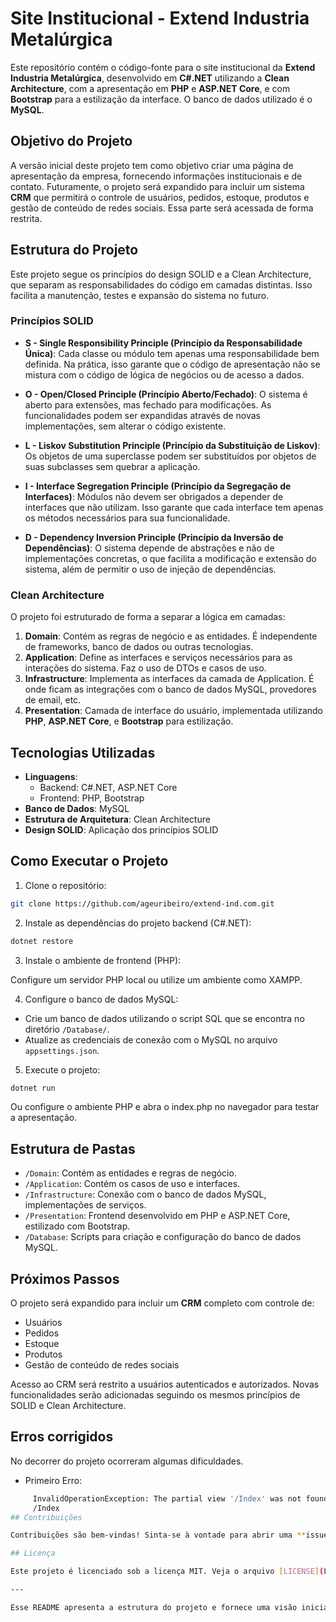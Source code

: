 # Site Institucional - Extend Industria Metalúrgica

Este repositório contém o código-fonte para o site institucional da **Extend Industria Metalúrgica**, desenvolvido em **C#.NET** utilizando a **Clean Architecture**, com a apresentação em **PHP** e **ASP.NET Core**, e com **Bootstrap** para a estilização da interface. O banco de dados utilizado é o **MySQL**.

## Objetivo do Projeto

A versão inicial deste projeto tem como objetivo criar uma página de apresentação da empresa, fornecendo informações institucionais e de contato. Futuramente, o projeto será expandido para incluir um sistema **CRM** que permitirá o controle de usuários, pedidos, estoque, produtos e gestão de conteúdo de redes sociais. Essa parte será acessada de forma restrita.

## Estrutura do Projeto

Este projeto segue os princípios do design SOLID e a Clean Architecture, que separam as responsabilidades do código em camadas distintas. Isso facilita a manutenção, testes e expansão do sistema no futuro.

### Princípios SOLID

- **S - Single Responsibility Principle (Princípio da Responsabilidade Única)**: Cada classe ou módulo tem apenas uma responsabilidade bem definida. Na prática, isso garante que o código de apresentação não se mistura com o código de lógica de negócios ou de acesso a dados.

- **O - Open/Closed Principle (Princípio Aberto/Fechado)**: O sistema é aberto para extensões, mas fechado para modificações. As funcionalidades podem ser expandidas através de novas implementações, sem alterar o código existente.

- **L - Liskov Substitution Principle (Princípio da Substituição de Liskov)**: Os objetos de uma superclasse podem ser substituídos por objetos de suas subclasses sem quebrar a aplicação.

- **I - Interface Segregation Principle (Princípio da Segregação de Interfaces)**: Módulos não devem ser obrigados a depender de interfaces que não utilizam. Isso garante que cada interface tem apenas os métodos necessários para sua funcionalidade.

- **D - Dependency Inversion Principle (Princípio da Inversão de Dependências)**: O sistema depende de abstrações e não de implementações concretas, o que facilita a modificação e extensão do sistema, além de permitir o uso de injeção de dependências.

### Clean Architecture

O projeto foi estruturado de forma a separar a lógica em camadas:

1. **Domain**: Contém as regras de negócio e as entidades. É independente de frameworks, banco de dados ou outras tecnologias.
2. **Application**: Define as interfaces e serviços necessários para as interações do sistema. Faz o uso de DTOs e casos de uso.
3. **Infrastructure**: Implementa as interfaces da camada de Application. É onde ficam as integrações com o banco de dados MySQL, provedores de email, etc.
4. **Presentation**: Camada de interface do usuário, implementada utilizando **PHP**, **ASP.NET Core**, e **Bootstrap** para estilização.

## Tecnologias Utilizadas

- **Linguagens**: 
  - Backend: C#.NET, ASP.NET Core
  - Frontend: PHP, Bootstrap
- **Banco de Dados**: MySQL
- **Estrutura de Arquitetura**: Clean Architecture
- **Design SOLID**: Aplicação dos princípios SOLID

## Como Executar o Projeto

1. Clone o repositório:

```bash
git clone https://github.com/ageuribeiro/extend-ind.com.git
```

2. Instale as dependências do projeto backend (C#.NET):

```bash
dotnet restore
```

3. Instale o ambiente de frontend (PHP):

Configure um servidor PHP local ou utilize um ambiente como XAMPP.

4. Configure o banco de dados MySQL:

- Crie um banco de dados utilizando o script SQL que se encontra no diretório `/Database/`.
- Atualize as credenciais de conexão com o MySQL no arquivo `appsettings.json`.

5. Execute o projeto:

```bash
dotnet run
```

Ou configure o ambiente PHP e abra o index.php no navegador para testar a apresentação.

## Estrutura de Pastas

- `/Domain`: Contém as entidades e regras de negócio.
- `/Application`: Contém os casos de uso e interfaces.
- `/Infrastructure`: Conexão com o banco de dados MySQL, implementações de serviços.
- `/Presentation`: Frontend desenvolvido em PHP e ASP.NET Core, estilizado com Bootstrap.
- `/Database`: Scripts para criação e configuração do banco de dados MySQL.

## Próximos Passos

O projeto será expandido para incluir um **CRM** completo com controle de:

- Usuários
- Pedidos
- Estoque
- Produtos
- Gestão de conteúdo de redes sociais

Acesso ao CRM será restrito a usuários autenticados e autorizados. Novas funcionalidades serão adicionadas seguindo os mesmos princípios de SOLID e Clean Architecture.
## Erros corrigidos
No decorrer do projeto ocorreram algumas dificuldades.
 - Primeiro Erro:
 ```bash
      InvalidOperationException: The partial view '/Index' was not found. The following locations were searched:
      /Index
## Contribuições

Contribuições são bem-vindas! Sinta-se à vontade para abrir uma **issue** ou enviar um **pull request** com melhorias ou correções.

## Licença

Este projeto é licenciado sob a licença MIT. Veja o arquivo [LICENSE](LICENSE) para mais detalhes.

---

Esse README apresenta a estrutura do projeto e fornece uma visão inicial das tecnologias e da arquitetura aplicadas, deixando espaço para futuras expansões como o sistema CRM.

